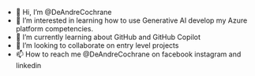 - 👋 Hi, I’m @DeAndreCochrane
- 👀 I’m interested in learning how to use Generative AI develop my Azure platform competencies. 
- 🌱 I’m currently learning about GitHub and GitHub Copilot
- 💞️ I’m looking to collaborate on entry level projects
- 📫 How to reach me @DeAndreCochrane on facebook instagram and linkedin

<!---
DeAndreCochrane/DeAndreCochrane is a ✨ special ✨ repository because its `README.md` (this file) appears on your GitHub profile.
You can click the Preview link to take a look at your changes.
--->
